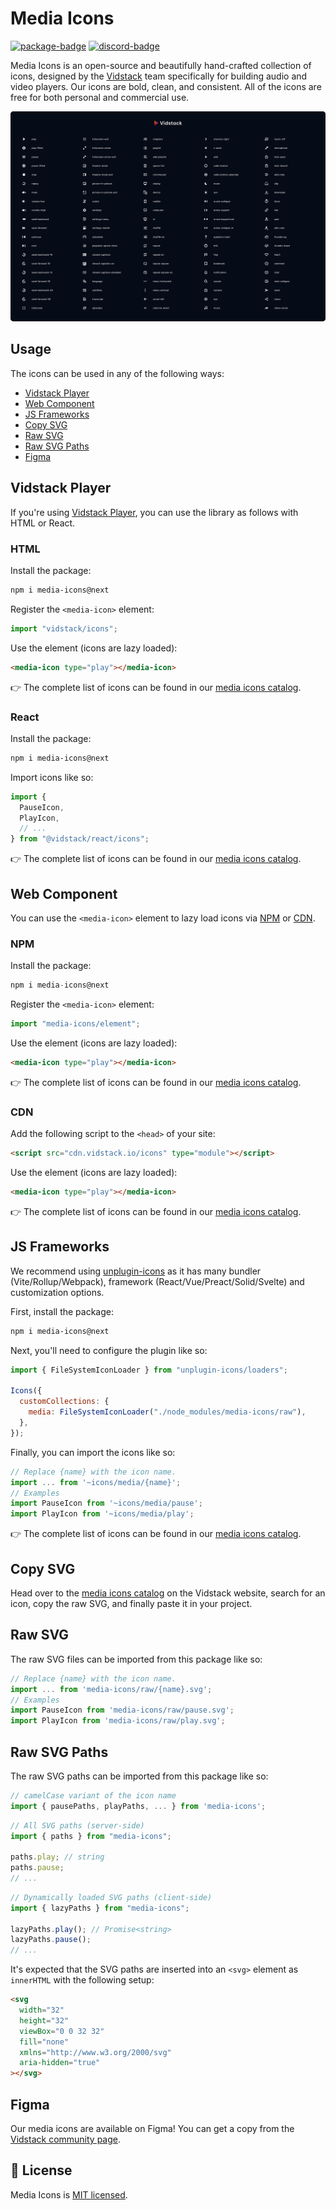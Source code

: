 # Media Icons

[![package-badge]][package]
[![discord-badge]][discord]

Media Icons is an open-source and beautifully hand-crafted collection of icons, designed by the
[Vidstack][vidstack] team specifically for building audio and video players. Our icons are bold,
clean, and consistent. All of the icons are free for both personal and commercial use.

<img src="./assets/media-icons.png" alt="Media Icons Overview" />

## Usage

The icons can be used in any of the following ways:

- [Vidstack Player](#vidstack-player)
- [Web Component](#web-component)
- [JS Frameworks](#js-frameworks)
- [Copy SVG](#copy-svg)
- [Raw SVG](#raw-svg)
- [Raw SVG Paths](#raw-svg-paths)
- [Figma](#figma)

## Vidstack Player

If you're using [Vidstack Player][github-player], you can use the library as follows with HTML or
React.

### HTML

Install the package:

```bash
npm i media-icons@next
```

Register the `<media-icon>` element:

```ts
import "vidstack/icons";
```

Use the element (icons are lazy loaded):

```html
<media-icon type="play"></media-icon>
```

👉 The complete list of icons can be found in our [media icons catalog][catalog].

### React

Install the package:

```bash
npm i media-icons@next
```

Import icons like so:

```ts
import {
  PauseIcon,
  PlayIcon,
  // ...
} from "@vidstack/react/icons";
```

👉 The complete list of icons can be found in our [media icons catalog][catalog].

## Web Component

You can use the `<media-icon>` element to lazy load icons via [NPM](#npm) or [CDN](#cdn).

### NPM

Install the package:

```ts
npm i media-icons@next
```

Register the `<media-icon>` element:

```ts
import "media-icons/element";
```

Use the element (icons are lazy loaded):

```html
<media-icon type="play"></media-icon>
```

👉 The complete list of icons can be found in our [media icons catalog][catalog].

### CDN

Add the following script to the `<head>` of your site:

```html
<script src="cdn.vidstack.io/icons" type="module"></script>
```

Use the element (icons are lazy loaded):

```html
<media-icon type="play"></media-icon>
```

👉 The complete list of icons can be found in our [media icons catalog][catalog].

## JS Frameworks

We recommend using [unplugin-icons](https://github.com/antfu/unplugin-icons) as it has many
bundler (Vite/Rollup/Webpack), framework (React/Vue/Preact/Solid/Svelte) and customization
options.

First, install the package:

```bash
npm i media-icons@next
```

Next, you'll need to configure the plugin like so:

```js
import { FileSystemIconLoader } from "unplugin-icons/loaders";

Icons({
  customCollections: {
    media: FileSystemIconLoader("./node_modules/media-icons/raw"),
  },
});
```

Finally, you can import the icons like so:

```js
// Replace {name} with the icon name.
import ... from '~icons/media/{name}';
// Examples
import PauseIcon from '~icons/media/pause';
import PlayIcon from '~icons/media/play';
```

👉 The complete list of icons can be found in our [media icons catalog][catalog].

## Copy SVG

Head over to the [media icons catalog][catalog] on the Vidstack website, search for an icon, copy
the raw SVG, and finally paste it in your project.

## Raw SVG

The raw SVG files can be imported from this package like so:

```js
// Replace {name} with the icon name.
import ... from 'media-icons/raw/{name}.svg';
// Examples
import PauseIcon from 'media-icons/raw/pause.svg';
import PlayIcon from 'media-icons/raw/play.svg';
```

## Raw SVG Paths

The raw SVG paths can be imported from this package like so:

```js
// camelCase variant of the icon name
import { pausePaths, playPaths, ... } from 'media-icons';
```

```js
// All SVG paths (server-side)
import { paths } from "media-icons";

paths.play; // string
paths.pause;
// ...
```

```js
// Dynamically loaded SVG paths (client-side)
import { lazyPaths } from "media-icons";

lazyPaths.play(); // Promise<string>
lazyPaths.pause();
// ...
```

It's expected that the SVG paths are inserted into an `<svg>` element as `innerHTML` with the
following setup:

```html
<svg
  width="32"
  height="32"
  viewBox="0 0 32 32"
  fill="none"
  xmlns="http://www.w3.org/2000/svg"
  aria-hidden="true"
></svg>
```

## Figma

Our media icons are available on Figma! You can get a copy from the [Vidstack community page][figma].

## 📝 License

Media Icons is [MIT licensed](./LICENSE).

[vidstack]: https://vidstack.io
[github-player]: https://github.com/vidstack/player
[catalog]: https://vidstack.io/media-icons
[package]: https://www.npmjs.com/package/media-icons
[package-badge]: https://img.shields.io/npm/v/media-icons/next
[discord]: https://discord.com/invite/7RGU7wvsu9
[figma]: https://www.figma.com/@vidstack
[discord-badge]: https://img.shields.io/discord/742612686679965696?color=%235865F2&label=%20&logo=discord&logoColor=white
